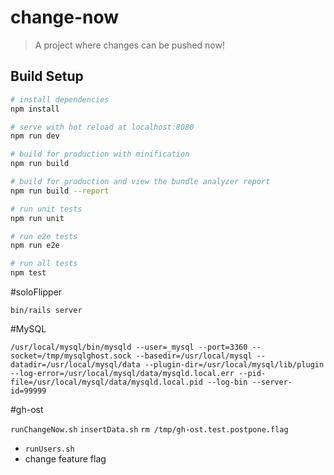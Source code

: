 # change-now

> A project where changes can be pushed now!

## Build Setup

``` bash
# install dependencies
npm install

# serve with hot reload at localhost:8080
npm run dev

# build for production with minification
npm run build

# build for production and view the bundle analyzer report
npm run build --report

# run unit tests
npm run unit

# run e2e tests
npm run e2e

# run all tests
npm test
```

#soloFlipper

`bin/rails server`

#MySQL

`/usr/local/mysql/bin/mysqld --user=_mysql --port=3360 --socket=/tmp/mysqlghost.sock --basedir=/usr/local/mysql --datadir=/usr/local/mysql/data --plugin-dir=/usr/local/mysql/lib/plugin --log-error=/usr/local/mysql/data/mysqld.local.err --pid-file=/usr/local/mysql/data/mysqld.local.pid --log-bin --server-id=99999`

#gh-ost

`runChangeNow.sh`
`insertData.sh`
`rm /tmp/gh-ost.test.postpone.flag`

- `runUsers.sh`
- change feature flag

